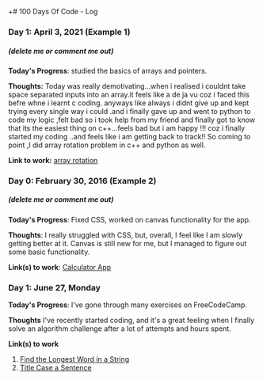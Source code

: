 +# 100 Days Of Code - Log

### Day 1: April 3, 2021 (Example 1)
##### (delete me or comment me out)

**Today's Progress**: studied the basics of arrays and pointers.

**Thoughts:** Today was really demotivating...when i realised i couldnt take space separated inputs into an array.it feels like a de ja vu coz i faced this befre whne i learnt c coding. anyways like always i didnt give up and kept trying every single way i could .and i finally gave up and went to python to code my logic ,felt bad so i took help from my friend and finally got to know that its the easiest thing on c++...feels bad but i am happy !!! coz i finally started my coding ..and feels like i am getting back to track!!
So coming to point ,I did array rotation problem in c++ and python as well.

**Link to work:** [array rotation](https://practice.geeksforgeeks.org/problems/rotate-array-by-n-elements/0)

### Day 0: February 30, 2016 (Example 2)
##### (delete me or comment me out)

**Today's Progress**: Fixed CSS, worked on canvas functionality for the app.

**Thoughts**: I really struggled with CSS, but, overall, I feel like I am slowly getting better at it. Canvas is still new for me, but I managed to figure out some basic functionality.

**Link(s) to work**: [Calculator App](http://www.example.com)


### Day 1: June 27, Monday

**Today's Progress**: I've gone through many exercises on FreeCodeCamp.

**Thoughts** I've recently started coding, and it's a great feeling when I finally solve an algorithm challenge after a lot of attempts and hours spent.

**Link(s) to work**
1. [Find the Longest Word in a String](https://www.freecodecamp.com/challenges/find-the-longest-word-in-a-string)
2. [Title Case a Sentence](https://www.freecodecamp.com/challenges/title-case-a-sentence)
